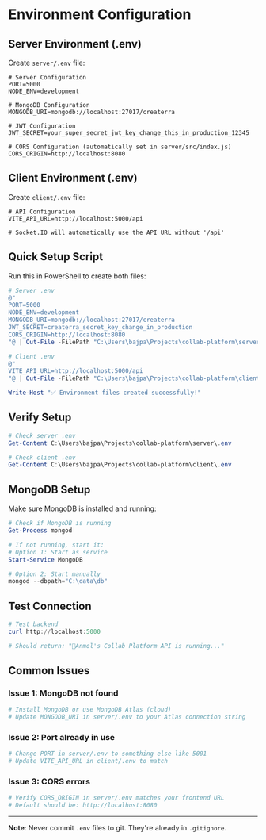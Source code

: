 # Environment Configuration

## Server Environment (.env)

Create `server/.env` file:

```env
# Server Configuration
PORT=5000
NODE_ENV=development

# MongoDB Configuration
MONGODB_URI=mongodb://localhost:27017/createrra

# JWT Configuration
JWT_SECRET=your_super_secret_jwt_key_change_this_in_production_12345

# CORS Configuration (automatically set in server/src/index.js)
CORS_ORIGIN=http://localhost:8080
```

## Client Environment (.env)

Create `client/.env` file:

```env
# API Configuration
VITE_API_URL=http://localhost:5000/api

# Socket.IO will automatically use the API URL without '/api'
```

## Quick Setup Script

Run this in PowerShell to create both files:

```powershell
# Server .env
@"
PORT=5000
NODE_ENV=development
MONGODB_URI=mongodb://localhost:27017/createrra
JWT_SECRET=createrra_secret_key_change_in_production
CORS_ORIGIN=http://localhost:8080
"@ | Out-File -FilePath "C:\Users\bajpa\Projects\collab-platform\server\.env" -Encoding UTF8

# Client .env
@"
VITE_API_URL=http://localhost:5000/api
"@ | Out-File -FilePath "C:\Users\bajpa\Projects\collab-platform\client\.env" -Encoding UTF8

Write-Host "✅ Environment files created successfully!"
```

## Verify Setup

```powershell
# Check server .env
Get-Content C:\Users\bajpa\Projects\collab-platform\server\.env

# Check client .env
Get-Content C:\Users\bajpa\Projects\collab-platform\client\.env
```

## MongoDB Setup

Make sure MongoDB is installed and running:

```powershell
# Check if MongoDB is running
Get-Process mongod

# If not running, start it:
# Option 1: Start as service
Start-Service MongoDB

# Option 2: Start manually
mongod --dbpath="C:\data\db"
```

## Test Connection

```powershell
# Test backend
curl http://localhost:5000

# Should return: "🚀Anmol's Collab Platform API is running..."
```

## Common Issues

### Issue 1: MongoDB not found
```powershell
# Install MongoDB or use MongoDB Atlas (cloud)
# Update MONGODB_URI in server/.env to your Atlas connection string
```

### Issue 2: Port already in use
```powershell
# Change PORT in server/.env to something else like 5001
# Update VITE_API_URL in client/.env to match
```

### Issue 3: CORS errors
```powershell
# Verify CORS_ORIGIN in server/.env matches your frontend URL
# Default should be: http://localhost:8080
```

---

**Note**: Never commit `.env` files to git. They're already in `.gitignore`.
